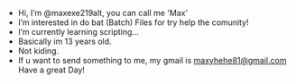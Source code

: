 - Hi, I’m @maxexe219alt, you can call me 'Max'
- I’m interested in do bat (Batch) Files for try help the comunity!
- I’m currently learning scripting...
- Basically im 13 years old.
- Not kiding.
- If u want to send something to me, my gmail is maxyhehe81@gmail.com
Have a great Day!
